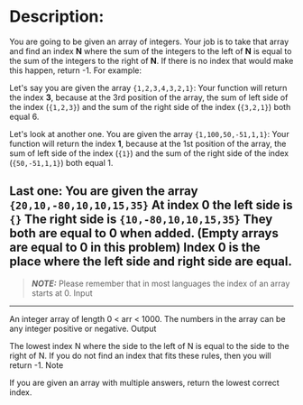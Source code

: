 # Description:

You are going to be given an array of integers. Your job is to take that array and find an index **N** where the sum of the integers to the left of **N** is equal to the sum of the integers to the right of **N**. If there is no index that would make this happen, return -1.
For example:

Let's say you are given the array `{1,2,3,4,3,2,1}`:
Your function will return the index **3**, because at the 3rd position of the array, the sum of left side of the index (`{1,2,3}`) and the sum of the right side of the index (`{3,2,1}`) both equal 6.

Let's look at another one.
You are given the array `{1,100,50,-51,1,1}`:
Your function will return the index **1**, because at the 1st position of the array, the sum of left side of the index (`{1}`) and the sum of the right side of the index (`{50,-51,1,1}`) both equal 1.

Last one:
You are given the array `{20,10,-80,10,10,15,35}`
At index 0 the left side is `{}`
The right side is `{10,-80,10,10,15,35}`
They both are equal to 0 when added. (Empty arrays are equal to 0 in this problem)
Index **0** is the place where the left side and right side are equal.
---
>**_NOTE:_**  Please remember that in most languages the index of an array starts at 0.
>Input
---
An integer array of length 0 < arr < 1000. The numbers in the array can be any integer positive or negative.
Output

The lowest index N where the side to the left of N is equal to the side to the right of N. If you do not find an index that fits these rules, then you will return -1.
Note

If you are given an array with multiple answers, return the lowest correct index.
